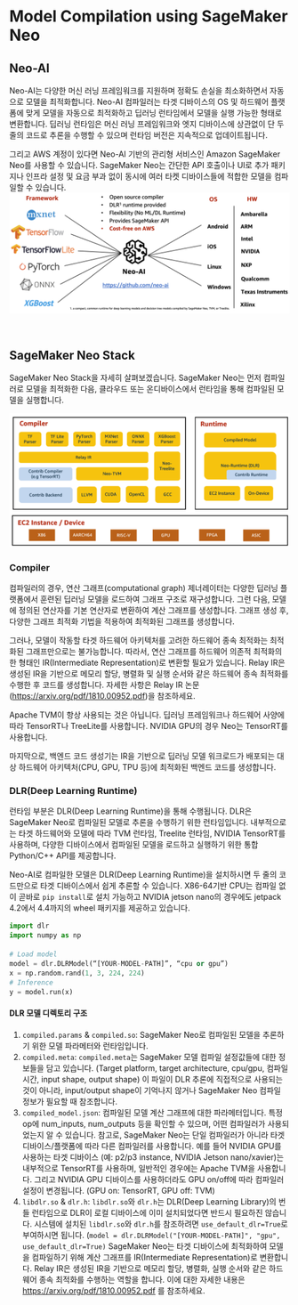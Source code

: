# Model Compilation using SageMaker Neo

## Neo-AI
Neo-AI는 다양한 머신 러닝 프레임워크를 지원하며 정확도 손실을 최소화하면서 자동으로 모델을 최적화합니다. Neo-AI 컴파일러는 타겟 디바이스의 OS 및 하드웨어 플랫폼에 맞게 모델을 자동으로 최적화하고 딥러닝 런타임에서 모델을 실행 가능한 형태로 변환합니다. 딥러닝 런타임은 머신 러닝 프레임워크와 엣지 디바이스에 상관없이 단 두 줄의 코드로 추론을 수행할 수 있으며 런타임 버전은 지속적으로 업데이트됩니다.

그리고 AWS 계정이 있다면 Neo-AI 기반의 관리형 서비스인 Amazon SageMaker Neo를 사용할 수 있습니다. SageMaker Neo는 간단한 API 호출이나 UI로 추가 패키지나 인프라 설정 및 요금 부과 없이 동시에 여러 타켓 디바이스들에 적합한 모델을 컴파일할 수 있습니다.
![ptn_1_01](../../images/cost_optimization/ptn_1_01.png)

<br>

## SageMaker Neo Stack
SageMaker Neo Stack을 자세히 살펴보겠습니다. SageMaker Neo는 먼저 컴파일러로 모델을 최적화한 다음, 클라우드 또는 온디바이스에서 런타임을 통해 컴파일된 모델을 실행합니다.

![ptn_1_02](../../images/cost_optimization/ptn_1_02.png)

### Compiler
컴파일러의 경우, 연산 그래프(computational graph) 제너레이터는 다양한 딥러닝 플랫폼에서 훈련된 딥러닝 모델을 로드하여 그래프 구조로 재구성합니다. 그런 다음, 모델에 정의된 연산자를 기본 연산자로 변환하여 계산 그래프를 생성합니다. 그래프 생성 후, 다양한 그래프 최적화 기법을 적용하여 최적화된 그래프를 생성합니다.

그러나, 모델이 작동할 타겟 하드웨어 아키텍처를 고려한 하드웨어 종속 최적화는 최적화된 그래프만으로는 불가능합니다. 따라서, 연산 그래프를 하드웨어 의존적 최적화의 한 형태인 IR(Intermediate Representation)로 변환할 필요가 있습니다. Relay IR은 생성된 IR을 기반으로 메모리 할당, 병렬화 및 실행 순서와 같은 하드웨어 종속 최적화를 수행한 후 코드를 생성합니다. 자세한 사항은 Relay IR 논문(https://arxiv.org/pdf/1810.00952.pdf)을 참조하세요.

Apache TVM이 항상 사용되는 것은 아닙니다. 딥러닝 프레임워크나 하드웨어 사양에 따라 TensorRT나 TreeLite를 사용합니다. NVIDIA GPU의 경우 Neo는 TensorRT를 사용합니다.

마지막으로, 백엔드 코드 생성기는 IR을 기반으로 딥러닝 모델 워크로드가 배포되는 대상 하드웨어 아키텍처(CPU, GPU, TPU 등)에 최적화된 백엔드 코드를 생성합니다.

### DLR(Deep Learning Runtime)
런타임 부분은 DLR(Deep Learning Runtime)을 통해 수행됩니다. DLR은 SageMaker Neo로 컴파일된 모델로 추론을 수행하기 위한 런타임입니다. 내부적으로는 타겟 하드웨어와 모델에 따라 TVM 런타임, Treelite 런타임, NVIDIA TensorRT를 사용하며, 다양한 디바이스에서 컴파일된 모델을 로드하고 실행하기 위한 통합 Python/C++ API를 제공합니다. 

Neo-AI로 컴파일한 모델은 DLR(Deep Learning Runtime)을 설치하시면 두 줄의 코드만으로 타겟 디바이스에서 쉽게 추론할 수 있습니다. X86-64기반 CPU는 컴파일 없이 곧바로 `pip install`로 설치 가능하고 NVIDIA jetson nano의 경우에도 jetpack 4.2에서 4.4까지의 wheel 패키지를 제공하고 있습니다. 

```python
import dlr
import numpy as np

# Load model 
model = dlr.DLRModel(“[YOUR-MODEL-PATH]”, “cpu or gpu”)
x = np.random.rand(1, 3, 224, 224)
# Inference
y = model.run(x)
```

#### DLR 모델 디렉토리 구조
1. `compiled.params` & `compiled.so`: SageMaker Neo로 컴파일된 모델을 추론하기 위한 모델 파라메터와 런타임입니다.
2. `compiled.meta`: `compiled.meta`는 SageMaker 모델 컴파일 설정값들에 대한 정보들을 담고 있습니다.
(Target platform, target architecture, cpu/gpu, 컴파일 시간, input shape, output shape)
이 파일이 DLR 추론에 직접적으로 사용되는 것이 아니라, input/output shape이 기억나지 않거나 SageMaker Neo 컴파일 정보가 필요할 때 참조합니다.
3. `compiled_model.json`: 컴파일된 모델 계산 그래프에 대한 파라메터입니다. 특정 op에 num_inputs, num_outputs 등을 확인할 수 있으며, 어떤 컴파일러가 사용되었는지 알 수 있습니다. 참고로, SageMaker Neo는 단일 컴파일러가 아니라 타겟 디바이스/플랫폼에 따라 다른 컴파일러를 사용합니다. 예를 들어 NVIDIA GPU를 사용하는 타겟 디바이스 (예: p2/p3 instance, NVIDIA Jetson nano/xavier)는 내부적으로 TensorRT를 사용하며, 일반적인 경우에는 Apache TVM을 사용합니다. 그리고 NVIDIA GPU 디바이스를 사용하더라도 GPU on/off에 따라 컴파일러 설정이 변경됩니다. (GPU on: TensorRT, GPU off: TVM)
4. `libdlr.so` & `dlr.h`: `libdlr.so`와 `dlr.h`는 DLR(Deep Learning Library)의 번들 런타임으로 DLR이 로컬 디바이스에 이미 설치되었다면 반드시 필요하진 않습니다.
시스템에 설치된 `libdlr.so`와 `dlr.h`를 참조하려면 `use_default_dlr=True`로 부여하시면 됩니다.
(`model = dlr.DLRModel("[YOUR-MODEL-PATH]", "gpu", use_default_dlr=True)` SageMaker Neo는 타겟 디바이스에 최적화하여 모델을 컴파일하기 위해 계산 그래프를 IR(Intermediate Representation)로 변환합니다. Relay IR은 생성된 IR을 기반으로 메모리 할당, 병렬화, 실행 순서와 같은 하드웨어 종속 최적화를 수행하는 역할을 합니다. 이에 대한 자세한 내용은 https://arxiv.org/pdf/1810.00952.pdf 를 참조하세요.